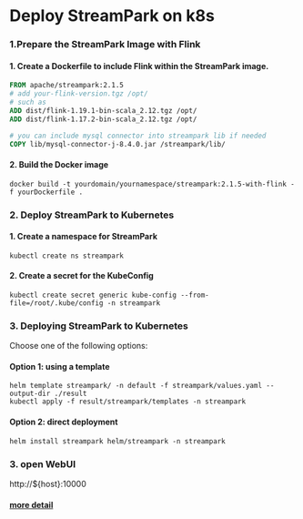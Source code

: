 <!--
  ~ Licensed to the Apache Software Foundation (ASF) under one or more
  ~ contributor license agreements.  See the NOTICE file distributed with
  ~ this work for additional information regarding copyright ownership.
  ~ The ASF licenses this file to You under the Apache License, Version 2.0
  ~ (the "License"); you may not use this file except in compliance with
  ~ the License.  You may obtain a copy of the License at
  ~
  ~    http://www.apache.org/licenses/LICENSE-2.0
  ~
  ~ Unless required by applicable law or agreed to in writing, software
  ~ distributed under the License is distributed on an "AS IS" BASIS,
  ~ WITHOUT WARRANTIES OR CONDITIONS OF ANY KIND, either express or implied.
  ~ See the License for the specific language governing permissions and
  ~ limitations under the License.
  ~
  -->
# Deploy StreamPark on k8s

### 1.Prepare the StreamPark Image with Flink
#### 1. Create a Dockerfile to include Flink within the StreamPark image.
```dockerfile
FROM apache/streampark:2.1.5
# add your-flink-version.tgz /opt/
# such as
ADD dist/flink-1.19.1-bin-scala_2.12.tgz /opt/
ADD dist/flink-1.17.2-bin-scala_2.12.tgz /opt/

# you can include mysql connector into streampark lib if needed
COPY lib/mysql-connector-j-8.4.0.jar /streampark/lib/
```

#### 2. Build the Docker image
```shell
docker build -t yourdomain/yournamespace/streampark:2.1.5-with-flink -f yourDockerfile .
```

### 2. Deploy StreamPark to Kubernetes
#### 1. Create a namespace for StreamPark
```shell
kubectl create ns streampark
```
#### 2.  Create a secret for the KubeConfig
```shell
kubectl create secret generic kube-config --from-file=/root/.kube/config -n streampark
```
### 3. Deploying StreamPark to Kubernetes
Choose one of the following options:
#### Option 1: using a template
```shell
helm template streampark/ -n default -f streampark/values.yaml --output-dir ./result
kubectl apply -f result/streampark/templates -n streampark
```
#### Option 2: direct deployment
```shell
helm install streampark helm/streampark -n streampark
```

### 3. open WebUI

http://${host}:10000

#### [more detail](streampark/templates/NOTES.txt)
